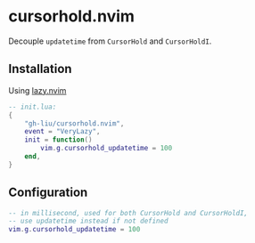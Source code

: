 # cursorhold.nvim

Decouple `updatetime` from `CursorHold` and `CursorHoldI`.

## Installation

Using [lazy.nvim](https://github.com/folke/lazy.nvim)

```lua
-- init.lua:
{
    "gh-liu/cursorhold.nvim",
    event = "VeryLazy",
    init = function()
        vim.g.cursorhold_updatetime = 100
    end,
}
```

## Configuration

```lua
-- in millisecond, used for both CursorHold and CursorHoldI,
-- use updatetime instead if not defined
vim.g.cursorhold_updatetime = 100
```
